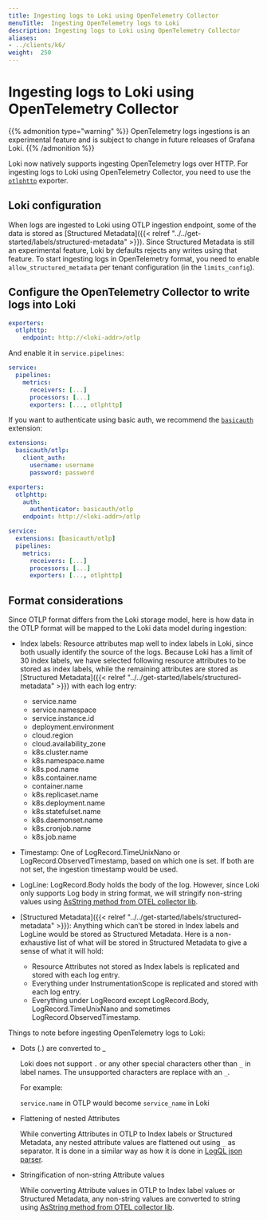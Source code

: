 ```yaml
---
title: Ingesting logs to Loki using OpenTelemetry Collector
menuTitle:  Ingesting OpenTelemetry logs to Loki
description: Ingesting logs to Loki using OpenTelemetry Collector
aliases: 
- ../clients/k6/
weight:  250
---
```


# Ingesting logs to Loki using OpenTelemetry Collector

{{% admonition type="warning" %}}
OpenTelemetry logs ingestions is an experimental feature and is subject to change in future releases of Grafana Loki.
{{% /admonition %}}

Loki now natively supports ingesting OpenTelemetry logs over HTTP.
For ingesting logs to Loki using OpenTelemetry Collector, you need to use the [`otlphttp`](https://github.com/open-telemetry/opentelemetry-collector/tree/main/exporter/otlphttpexporter) exporter.

## Loki configuration

When logs are ingested to Loki using OTLP ingestion endpoint, some of the data is stored as [Structured Metadata]({{< relref "../../get-started/labels/structured-metadata" >}}).
Since Structured Metadata is still an experimental feature, Loki by defaults rejects any writes using that feature.
To start ingesting logs in OpenTelemetry format, you need to enable `allow_structured_metadata` per tenant configuration (in the `limits_config`).

## Configure the OpenTelemetry Collector to write logs into Loki

```yaml
exporters:
  otlphttp:
    endpoint: http://<loki-addr>/otlp
```

And enable it in `service.pipelines`:

```yaml
service:
  pipelines:
    metrics:
      receivers: [...]
      processors: [...]
      exporters: [..., otlphttp]
```

If you want to authenticate using basic auth, we recommend the [`basicauth`](https://github.com/open-telemetry/opentelemetry-collector-contrib/tree/main/extension/basicauthextension) extension:

```yaml
extensions:
  basicauth/otlp:
    client_auth:
      username: username
      password: password

exporters:
  otlphttp:
    auth:
      authenticator: basicauth/otlp
    endpoint: http://<loki-addr>/otlp

service:
  extensions: [basicauth/otlp]
  pipelines:
    metrics:
      receivers: [...]
      processors: [...]
      exporters: [..., otlphttp]
```

## Format considerations

Since OTLP format differs from the Loki storage model, here is how data in the OTLP format will be mapped to the Loki data model during ingestion:

- Index labels: Resource attributes map well to index labels in Loki, since both usually identify the source of the logs. Because Loki has a limit of 30 index labels, we have selected following resource attributes to be stored as index labels, while the remaining attributes are stored as [Structured Metadata]({{< relref "../../get-started/labels/structured-metadata" >}}) with each log entry:
  - service.name
  - service.namespace
  - service.instance.id
  - deployment.environment
  - cloud.region
  - cloud.availability_zone
  - k8s.cluster.name
  - k8s.namespace.name
  - k8s.pod.name
  - k8s.container.name
  - container.name
  - k8s.replicaset.name
  - k8s.deployment.name
  - k8s.statefulset.name
  - k8s.daemonset.name
  - k8s.cronjob.name
  - k8s.job.name

- Timestamp: One of LogRecord.TimeUnixNano or LogRecord.ObservedTimestamp, based on which one is set. If both are not set, the ingestion timestamp would be used.

- LogLine: LogRecord.Body holds the body of the log. However, since Loki only supports Log body in string format, we will stringify non-string values using [AsString method from OTEL collector lib](https://github.com/open-telemetry/opentelemetry-collector/blob/ab3d6c5b64701e690aaa340b0a63f443ff22c1f0/pdata/pcommon/value.go#L353).

- [Structured Metadata]({{< relref "../../get-started/labels/structured-metadata" >}}): Anything which can’t be stored in Index labels and LogLine would be stored as Structured Metadata. Here is a non-exhaustive list of what will be stored in Structured Metadata to give a sense of what it will hold:
  - Resource Attributes not stored as Index labels is replicated and stored with each log entry.
  - Everything under InstrumentationScope is replicated and stored with each log entry.
  - Everything under LogRecord except LogRecord.Body, LogRecord.TimeUnixNano and sometimes LogRecord.ObservedTimestamp.

Things to note before ingesting OpenTelemetry logs to Loki:

- Dots (.) are converted to \_

  Loki does not support `.` or any other special characters other than `_` in label names. The unsupported characters are replace with an `_`.

  For example:

  `service.name` in OTLP would become `service_name` in Loki

- Flattening of nested Attributes

  While converting Attributes in OTLP to Index labels or Structured Metadata, any nested attribute values are flattened out using `_` as separator.
  It is done in a similar way as how it is done in [LogQL json parser](/docs/loki/latest/query/log_queries/#json).

- Stringification of non-string Attribute values

  While converting Attribute values in OTLP to Index label values or Structured Metadata, any non-string values are converted to string using [AsString method from OTEL collector lib](https://github.com/open-telemetry/opentelemetry-collector/blob/ab3d6c5b64701e690aaa340b0a63f443ff22c1f0/pdata/pcommon/value.go#L353).